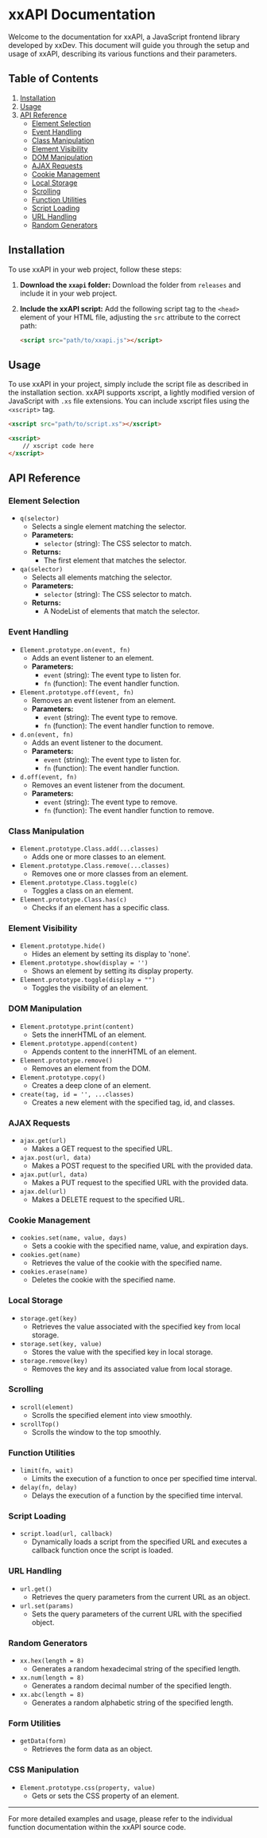 # xxAPI Documentation

Welcome to the documentation for xxAPI, a JavaScript frontend library developed by xxDev. This document will guide you through the setup and usage of xxAPI, describing its various functions and their parameters.

## Table of Contents

1. [Installation](#installation)
2. [Usage](#usage)
3. [API Reference](#api-reference)
    - [Element Selection](#element-selection)
    - [Event Handling](#event-handling)
    - [Class Manipulation](#class-manipulation)
    - [Element Visibility](#element-visibility)
    - [DOM Manipulation](#dom-manipulation)
    - [AJAX Requests](#ajax-requests)
    - [Cookie Management](#cookie-management)
    - [Local Storage](#local-storage)
    - [Scrolling](#scrolling)
    - [Function Utilities](#function-utilities)
    - [Script Loading](#script-loading)
    - [URL Handling](#url-handling)
    - [Random Generators](#random-generators)

## Installation

To use xxAPI in your web project, follow these steps:

1. **Download the `xxapi` folder:**
   Download the folder from `releases` and include it in your web project.

2. **Include the xxAPI script:**
   Add the following script tag to the `<head>` element of your HTML file, adjusting the `src` attribute to the correct path:

   ```html
   <script src="path/to/xxapi.js"></script>
   ```

## Usage

To use xxAPI in your project, simply include the script file as described in the installation section. xxAPI supports xscript, a lightly modified version of JavaScript with `.xs` file extensions. You can include xscript files using the `<xscript>` tag.

```html
<xscript src="path/to/script.xs"></xscript>

<xscript>
    // xscript code here
</xscript>
```

## API Reference

### Element Selection

- `q(selector)`
    - Selects a single element matching the selector.
    - **Parameters:** 
        - `selector` (string): The CSS selector to match.
    - **Returns:** 
        - The first element that matches the selector.
- `qa(selector)`
    - Selects all elements matching the selector.
    - **Parameters:** 
        - `selector` (string): The CSS selector to match.
    - **Returns:** 
        - A NodeList of elements that match the selector.

### Event Handling

- `Element.prototype.on(event, fn)`
    - Adds an event listener to an element.
    - **Parameters:** 
        - `event` (string): The event type to listen for.
        - `fn` (function): The event handler function.
- `Element.prototype.off(event, fn)`
    - Removes an event listener from an element.
    - **Parameters:** 
        - `event` (string): The event type to remove.
        - `fn` (function): The event handler function to remove.
- `d.on(event, fn)`
    - Adds an event listener to the document.
    - **Parameters:** 
        - `event` (string): The event type to listen for.
        - `fn` (function): The event handler function.
- `d.off(event, fn)`
    - Removes an event listener from the document.
    - **Parameters:** 
        - `event` (string): The event type to remove.
        - `fn` (function): The event handler function to remove.

### Class Manipulation

- `Element.prototype.Class.add(...classes)`
    - Adds one or more classes to an element.
- `Element.prototype.Class.remove(...classes)`
    - Removes one or more classes from an element.
- `Element.prototype.Class.toggle(c)`
    - Toggles a class on an element.
- `Element.prototype.Class.has(c)`
    - Checks if an element has a specific class.

### Element Visibility

- `Element.prototype.hide()`
    - Hides an element by setting its display to 'none'.
- `Element.prototype.show(display = '')`
    - Shows an element by setting its display property.
- `Element.prototype.toggle(display = "")`
    - Toggles the visibility of an element.

### DOM Manipulation

- `Element.prototype.print(content)`
    - Sets the innerHTML of an element.
- `Element.prototype.append(content)`
    - Appends content to the innerHTML of an element.
- `Element.prototype.remove()`
    - Removes an element from the DOM.
- `Element.prototype.copy()`
    - Creates a deep clone of an element.
- `create(tag, id = '', ...classes)`
    - Creates a new element with the specified tag, id, and classes.

### AJAX Requests

- `ajax.get(url)`
    - Makes a GET request to the specified URL.
- `ajax.post(url, data)`
    - Makes a POST request to the specified URL with the provided data.
- `ajax.put(url, data)`
    - Makes a PUT request to the specified URL with the provided data.
- `ajax.del(url)`
    - Makes a DELETE request to the specified URL.

### Cookie Management

- `cookies.set(name, value, days)`
    - Sets a cookie with the specified name, value, and expiration days.
- `cookies.get(name)`
    - Retrieves the value of the cookie with the specified name.
- `cookies.erase(name)`
    - Deletes the cookie with the specified name.

### Local Storage

- `storage.get(key)`
    - Retrieves the value associated with the specified key from local storage.
- `storage.set(key, value)`
    - Stores the value with the specified key in local storage.
- `storage.remove(key)`
    - Removes the key and its associated value from local storage.

### Scrolling

- `scroll(element)`
    - Scrolls the specified element into view smoothly.
- `scrollTop()`
    - Scrolls the window to the top smoothly.

### Function Utilities

- `limit(fn, wait)`
    - Limits the execution of a function to once per specified time interval.
- `delay(fn, delay)`
    - Delays the execution of a function by the specified time interval.

### Script Loading

- `script.load(url, callback)`
    - Dynamically loads a script from the specified URL and executes a callback function once the script is loaded.

### URL Handling

- `url.get()`
    - Retrieves the query parameters from the current URL as an object.
- `url.set(params)`
    - Sets the query parameters of the current URL with the specified object.

### Random Generators

- `xx.hex(length = 8)`
    - Generates a random hexadecimal string of the specified length.
- `xx.num(length = 8)`
    - Generates a random decimal number of the specified length.
- `xx.abc(length = 8)`
    - Generates a random alphabetic string of the specified length.

### Form Utilities

- `getData(form)`
    - Retrieves the form data as an object.

### CSS Manipulation

- `Element.prototype.css(property, value)`
    - Gets or sets the CSS property of an element.

---

For more detailed examples and usage, please refer to the individual function documentation within the xxAPI source code.
